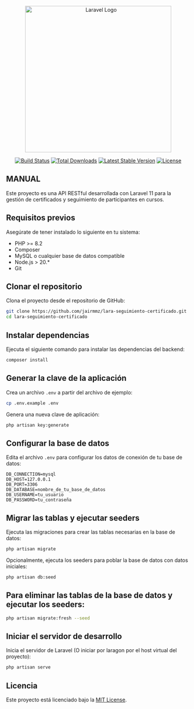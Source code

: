 <p align="center"><a href="https://laravel.com" target="_blank"><img src="https://raw.githubusercontent.com/laravel/art/master/logo-lockup/5%20SVG/2%20CMYK/1%20Full%20Color/laravel-logolockup-cmyk-red.svg" width="400" alt="Laravel Logo"></a></p>

<p align="center">
<a href="https://github.com/laravel/framework/actions"><img src="https://github.com/laravel/framework/workflows/tests/badge.svg" alt="Build Status"></a>
<a href="https://packagist.org/packages/laravel/framework"><img src="https://img.shields.io/packagist/dt/laravel/framework" alt="Total Downloads"></a>
<a href="https://packagist.org/packages/laravel/framework"><img src="https://img.shields.io/packagist/v/laravel/framework" alt="Latest Stable Version"></a>
<a href="https://packagist.org/packages/laravel/framework"><img src="https://img.shields.io/packagist/l/laravel/framework" alt="License"></a>
</p>

## MANUAL

Este proyecto es una API RESTful desarrollada con Laravel 11 para la gestión de certificados y seguimiento de participantes en cursos.

## Requisitos previos

Asegúrate de tener instalado lo siguiente en tu sistema:

- PHP >= 8.2
- Composer
- MySQL o cualquier base de datos compatible
- Node.js > 20.*
- Git

## Clonar el repositorio

Clona el proyecto desde el repositorio de GitHub:

```bash
git clone https://github.com/jairmmz/lara-seguimiento-certificado.git
cd lara-seguimiento-certificado
```

## Instalar dependencias

Ejecuta el siguiente comando para instalar las dependencias del backend:

```bash
composer install
```

## Generar la clave de la aplicación

Crea un archivo `.env` a partir del archivo de ejemplo:

```bash
cp .env.example .env
```

Genera una nueva clave de aplicación:

```bash
php artisan key:generate
```

## Configurar la base de datos

Edita el archivo `.env` para configurar los datos de conexión de tu base de datos:

```
DB_CONNECTION=mysql
DB_HOST=127.0.0.1
DB_PORT=3306
DB_DATABASE=nombre_de_tu_base_de_datos
DB_USERNAME=tu_usuario
DB_PASSWORD=tu_contraseña
```

## Migrar las tablas y ejecutar seeders

Ejecuta las migraciones para crear las tablas necesarias en la base de datos:

```bash
php artisan migrate
```

Opcionalmente, ejecuta los seeders para poblar la base de datos con datos iniciales:

```bash
php artisan db:seed
```


## Para eliminar las tablas de la base de datos y ejecutar los seeders:

```bash
php artisan migrate:fresh --seed
```

## Iniciar el servidor de desarrollo

Inicia el servidor de Laravel (O iniciar por laragon por el host virtual del proyecto):

```bash
php artisan serve
```

## Licencia

Este proyecto está licenciado bajo la [MIT License](LICENSE).

